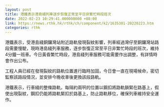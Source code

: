 ```yaml
---
layout: post
title: 港鐵表示港島綫列車逐步恢復正常至平日非繁忙時段班次
date: 2022-02-23 10:29:41.000000000 +08:00
link: https://news.rthk.hk/rthk/ch/component/k2/1635301-20220223.htm
categories: rthk
---
```


港鐵表示，受港島綫銅鑼灣站附近路軌發現裂紋影響，列車經過灣仔至銅鑼灣站路段需要慢駛，現時港島綫列車服務，逐步恢復正常至平日非繁忙時段的班次，維持4分鐘一班車。今日黃昏繁忙時段，港島綫列車服務可能需要作出調整，有詳情時會作出公布。

工程人員已經在發現裂紋的路軌位置進行臨時加固，今日會一直在現場候命，密切監察該路段情況，並安排今晚收車後更換該段路軌。

港鐵表示，行車綫的整條路軌，每隔約兩呎的位置以鋼扣將路軌鎖緊在路基上，假使出現裂紋，鋼扣仍能將路軌緊扣於路基上，防止路軌移位，確保列車維持安全運作。
